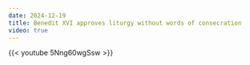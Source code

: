 ```yaml
---
date: 2024-12-19
title: Benedit XVI approves liturgy without words of consecration
video: true
---
```



{{< youtube 5Nng60wgSsw >}}
